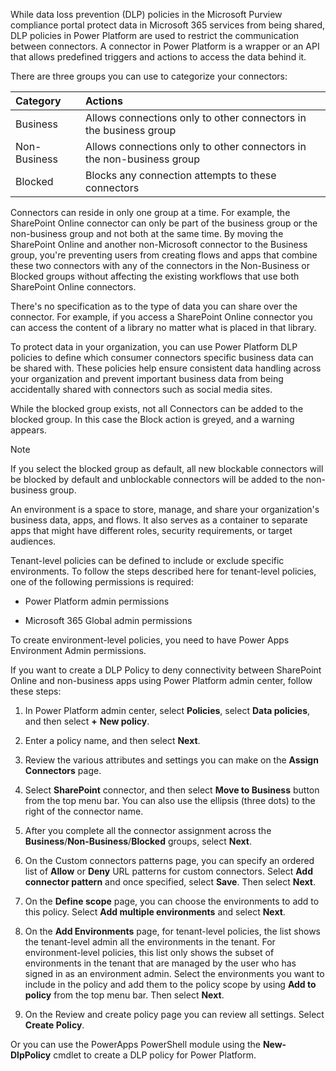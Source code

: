While data loss prevention (DLP) policies in the Microsoft Purview compliance portal protect data in Microsoft 365 services from being shared, DLP policies in Power Platform are used to restrict the communication between connectors. A connector in Power Platform is a wrapper or an API that allows predefined triggers and actions to access the data behind it.

There are three groups you can use to categorize your connectors:

| **Category**| **Actions**|
| :--- | :--- |
| Business| Allows connections only to other connectors in the business group|
| Non-Business| Allows connections only to other connectors in the non-business group|
| Blocked| Blocks any connection attempts to these connectors|

Connectors can reside in only one group at a time. For example, the SharePoint Online connector can only be part of the business group or the non-business group and not both at the same time. By moving the SharePoint Online and another non-Microsoft connector to the Business group, you're preventing users from creating flows and apps that combine these two connectors with any of the connectors in the Non-Business or Blocked groups without affecting the existing workflows that use both SharePoint Online connectors.

There's no specification as to the type of data you can share over the connector. For example, if you access a SharePoint Online connector you can access the content of a library no matter what is placed in that library.

To protect data in your organization, you can use Power Platform DLP policies to define which consumer connectors specific business data can be shared with. These policies help ensure consistent data handling across your organization and prevent important business data from being accidentally shared with connectors such as social media sites.

While the blocked group exists, not all Connectors can be added to the blocked group. In this case the Block action is greyed, and a warning appears.

> [!NOTE]
> If you select the blocked group as default, all new blockable connectors will be blocked by default and unblockable connectors will be added to the non-business group.

An environment is a space to store, manage, and share your organization's business data, apps, and flows. It also serves as a container to separate apps that might have different roles, security requirements, or target audiences.

Tenant-level policies can be defined to include or exclude specific environments. To follow the steps described here for tenant-level policies, one of the following permissions is required:

- Power Platform admin permissions

- Microsoft 365 Global admin permissions

To create environment-level policies, you need to have Power Apps Environment Admin permissions.

If you want to create a DLP Policy to deny connectivity between SharePoint Online and non-business apps using Power Platform admin center, follow these steps:

1. In Power Platform admin center, select **Policies**, select **Data policies**, and then select **+** **New policy**.

1. Enter a policy name, and then select **Next**.

1. Review the various attributes and settings you can make on the **Assign Connectors** page.

1. Select **SharePoint** connector, and then select **Move to Business** button from the top menu bar. You can also use the ellipsis (three dots) to the right of the connector name.

1. After you complete all the connector assignment across the **Business**/**Non-Business**/**Blocked** groups, select **Next**.

1. On the Custom connectors patterns page, you can specify an ordered list of **Allow** or **Deny** URL patterns for custom connectors. Select **Add connector pattern** and once specified, select **Save**. Then select **Next**.

1. On the **Define scope** page, you can choose the environments to add to this policy. Select **Add multiple environments** and select **Next**.

1. On the **Add Environments** page, for tenant-level policies, the list shows the tenant-level admin all the environments in the tenant. For environment-level policies, this list only shows the subset of environments in the tenant that are managed by the user who has signed in as an environment admin. Select the environments you want to include in the policy and add them to the policy scope by using **Add to policy** from the top menu bar. Then select **Next**.

1. On the Review and create policy page you can review all settings. Select **Create Policy**.

Or you can use the PowerApps PowerShell module using the **New-DlpPolicy** cmdlet to create a DLP policy for Power Platform.
